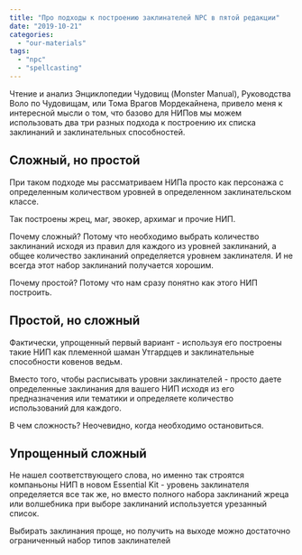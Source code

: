 ```yaml
---
title: "Про подходы к построению заклинателей NPC в пятой редакции"
date: "2019-10-21"
categories: 
  - "our-materials"
tags: 
  - "npc"
  - "spellcasting"
---
```


Чтение и анализ Энциклопедии Чудовищ (Monster Manual), Руководства Воло по Чудовищам, или Тома Врагов Мордекайнена, привело меня к интересной мысли о том, что базово для НИПов мы можем использовать два три разных подхода к построению их списка заклинаний и заклинательных способностей.

## Сложный, но простой

При таком подходе мы рассматриваем НИПа просто как персонажа с определенным количеством уровней в определенном заклинательском классе.

Так построены жрец, маг, эвокер, архимаг и прочие НИП.

Почему сложный? Потому что необходимо выбрать количество заклинаний исходя из правил для каждого из уровней заклинаний, а общее количество заклинаний определяется уровнем заклинателя. И не всегда этот набор заклинаний получается хорошим.

Почему простой? Потому что нам сразу понятно как этого НИП построить.

## Простой, но сложный

Фактически, упрощенный первый вариант - используя его построены такие НИП как племенной шаман Утгардцев и заклинательные способности ковенов ведьм.

Вместо того, чтобы расписывать уровни заклинателей - просто даете определенные заклинания для вашего НИП исходя из его предназначения или тематики и определяете количество использований для каждого.

В чем сложность? Неочевидно, когда необходимо остановиться.

## Упрощенный сложный

Не нашел соответствующего слова, но именно так строятся компаньоны НИП в новом Essential Kit - уровень заклинателя определяется все так же, но вместо полного набора заклинаний жреца или волшебника при выборе заклинаний используется урезанный список.

Выбирать заклинания проще, но получить на выходе можно достаточно ограниченный набор типов заклинателей
